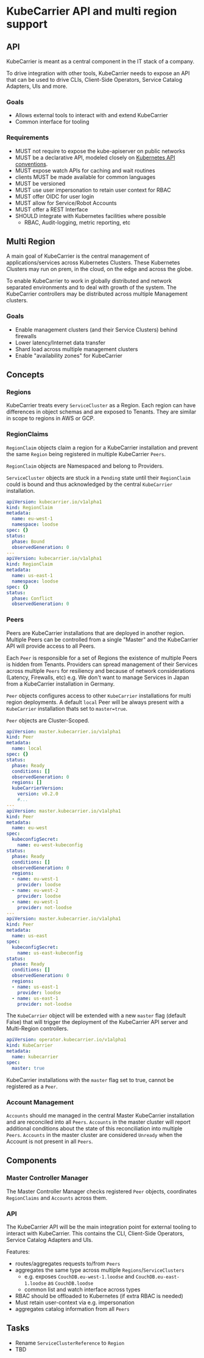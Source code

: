 # KubeCarrier API and multi region support

## API

KubeCarrier is meant as a central component in the IT stack of a company.

To drive integration with other tools, KubeCarrier needs to expose an API that can be used to drive CLIs, Client-Side Operators, Service Catalog Adapters, UIs and more.

### Goals

- Allows external tools to interact with and extend KubeCarrier
- Common interface for tooling

### Requirements

- MUST not require to expose the kube-apiserver on public networks
- MUST be a declarative API, modeled closely on [Kubernetes API conventions](https://github.com/kubernetes/community/blob/master/contributors/devel/sig-architecture/api-conventions.md).
- MUST expose watch APIs for caching and wait routines
- clients MUST be made available for common languages
- MUST be versioned
- MUST use user impersonation to retain user context for RBAC
- MUST offer OIDC for user login
- MUST allow for Service/Robot Accounts
- MUST offer a REST Interface
- SHOULD integrate with Kubernetes facilities where possible
  - RBAC, Audit-logging, metric reporting, etc

## Multi Region

A main goal of KubeCarrier is the central management of applications/services across Kubernetes Clusters.
These Kubernetes Clusters may run on prem, in the cloud, on the edge and across the globe.

To enable KubeCarrier to work in globally distributed and network separated environments and to deal with growth of the system. The KubeCarrier controllers may be distributed across multiple Management clusters.

### Goals

- Enable management clusters (and their Service Clusters) behind firewalls
- Lower latency/Internet data transfer
- Shard load across multiple management clusters
- Enable "availability zones" for KubeCarrier

## Concepts

### Regions

KubeCarrier treats every `ServiceCluster` as a Region. Each region can have differences in object schemas and are exposed to Tenants. They are similar in scope to regions in AWS or GCP.

### RegionClaims

`RegionClaim` objects claim a region for a KubeCarrier installation and prevent the same `Region` being registered in multiple KubeCarrier `Peers`.

`RegionClaim` objects are Namespaced and belong to Providers.

`ServiceCluster` objects are stuck in a `Pending` state until their `RegionClaim` could is bound and thus acknowledged by the central `KubeCarrier` installation.

```yaml
apiVersion: kubecarrier.io/v1alpha1
kind: RegionClaim
metadata:
  name: eu-west-1
  namespace: loodse
spec: {}
status:
  phase: Bound
  observedGeneration: 0
---
apiVersion: kubecarrier.io/v1alpha1
kind: RegionClaim
metadata:
  name: us-east-1
  namespace: loodse
spec: {}
status:
  phase: Conflict
  observedGeneration: 0
```

### Peers

Peers are KubeCarrier installations that are deployed in another region. Multiple Peers can be controlled from a single "Master" and the KubeCarrier API will provide access to all Peers.

Each `Peer` is responsible for a set of Regions the existence of multiple Peers is hidden from Tenants. Providers can spread management of their Services across multiple `Peers` for resiliency and because of network considerations (Latency, Firewalls, etc) e.g. We don't want to manage Services in Japan from a KubeCarrier installation in Germany.

`Peer` objects configures access to other `KubeCarrier` installations for multi region deployments.
A default `local` Peer will be always present with a `KubeCarrier` installation thats set to `master=true`.

`Peer` objects are Cluster-Scoped.

```yaml
apiVersion: master.kubecarrier.io/v1alpha1
kind: Peer
metadata:
  name: local
spec: {}
status:
  phase: Ready
  conditions: []
  observedGeneration: 0
  regions: []
  kubeCarrierVersion:
    version: v0.2.0
    #...
---
apiVersion: master.kubecarrier.io/v1alpha1
kind: Peer
metadata:
  name: eu-west
spec:
  kubeconfigSecret:
    name: eu-west-kubeconfig
status:
  phase: Ready
  conditions: []
  observedGeneration: 0
  regions:
  - name: eu-west-1
    provider: loodse
  - name: eu-west-2
    provider: loodse
  - name: eu-west-1
    provider: not-loodse
---
apiVersion: master.kubecarrier.io/v1alpha1
kind: Peer
metadata:
  name: us-east
spec:
  kubeconfigSecret:
    name: us-east-kubeconfig
status:
  phase: Ready
  conditions: []
  observedGeneration: 0
  regions:
  - name: us-east-1
    provider: loodse
  - name: us-east-1
    provider: not-loodse
```

The `KubeCarrier` object will be extended with a new `master` flag (default False) that will trigger the deployment of the KubeCarrier API server and Multi-Region controllers.

```yaml
apiVersion: operator.kubecarrier.io/v1alpha1
kind: KubeCarrier
metadata:
  name: kubecarrier
spec:
  master: true
```

KubeCarrier installations with the `master` flag set to true, cannot be registered as a `Peer`.

### Account Management

`Accounts` should me managed in the central Master KubeCarrier installation and are reconciled into all `Peers`. `Accounts` in the master cluster will report additional conditions about the state of this reconciliation into multiple `Peers`. `Accounts` in the master cluster are considered `Unready` when the Account is not present in all `Peers`.

## Components

### Master Controller Manager

The Master Controller Manager checks registered `Peer` objects, coordinates `RegionClaims` and `Accounts` across them.

### API

The KubeCarrier API will be the main integration point for external tooling to interact with KubeCarrier.
This contains the CLI, Client-Side Operators, Service Catalog Adapters and UIs.

Features:
- routes/aggregates requests to/from `Peers`
- aggregates the same type across multiple `Regions`/`ServiceClusters`
  - e.g. exposes `CouchDB.eu-west-1.loodse` and `CouchDB.eu-east-1.loodse` as `CouchDB.loodse`
  - common list and watch interface across types
- RBAC should be offloaded to Kubernetes (if extra RBAC is needed)
- Must retain user-context via e.g. impersonation
- aggregates catalog information from all `Peers`

## Tasks

- Rename `ServiceClusterReference` to `Region`
- TBD
